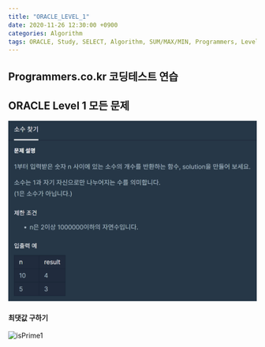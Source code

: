 ```yaml
---
title: "ORACLE_LEVEL_1"
date: 2020-11-26 12:30:00 +0900
categories: Algorithm
tags: ORACLE, Study, SELECT, Algorithm, SUM/MAX/MIN, Programmers, Level_1, DBMS
---
```

## Programmers.co.kr 코딩테스트 연습

## ORACLE Level 1 모든 문제

![](https://raw.githubusercontent.com/372dev/372dev.github.io/master/_posts/imgs/isPrime1.PNG)  

#### 최댓값 구하기
![isPrime1]()  
```ORACLE

```

